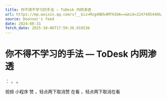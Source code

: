```yaml
---
title: 你不得不学习的手法 — ToDesk 内网渗透
url: https://mp.weixin.qq.com/s?__biz=Mzg4NDk4MTk5OA==&mid=2247485440&idx=1&sn=1d44ec9bfb8ca9fb6f2149328f24ae4e
source: Doonsec's feed
date: 2024-08-31
fetch_date: 2025-10-06T17:59:36.916536
---
```


# 你不得不学习的手法 — ToDesk 内网渗透

：
，
。

视频
小程序
赞
，轻点两下取消赞
在看
，轻点两下取消在看